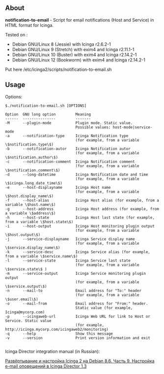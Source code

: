 ## About

**notification-to-email** - Script for email notifications (Host and Service) in HTML format for Icinga.  

Tested on : 
- Debian GNU/Linux 8 (Jessie) with Icinga r2.6.2-1 
- Debian GNU/Linux 9 (Stretch) with exim4 and Icinga r2.11.1-1
- Debian GNU/Linux 10 (Buster) with exim4 and Icinga r2.14.2-1
- Debian GNU/Linux 12 (Bookworm) with exim4 and Icinga r2.14.2-1

Put here /etc/icinga2/scripts/notification-to-email.sh 
 
## Usage

Options:

```
$./notification-to-email.sh [OPTIONS]

Option  GNU long option         Meaning
------  ---------------	        -------
-M      --plugin-mode           Plugin mode. Static value. 
                                Possible values: host-mode|service-mode
-a      --notification-type     Icinga Notification type 
                                (for example, from a variable \$notification.type\$)
-b      --notification-autor    Icinga Notification autor 
                                (for example, from a variable \$notification.author\$)
-c      --notification-comment  Icinga Notification comment 
                                (for example, from a variable \$notification.comment\$)
-d      --long-datetime         Icinga Notification date and time 
                                (for example, from a variable \$icinga.long_date_time\$)
-e      --host-displayname      Icinga Host name 
                                (for example, from a variable \$host.display_name\$)
-f      --host-alias            Icinga Host alias (for example, from a variable \$host.name\$)
-g      --host-address          Icinga Host address (for example, from a variable \$address\$)
-h      --host-state            Icinga Host last state (for example, from a variable \$host.state\$)
-i      --host-output           Icinga Host monitoring plugin output 
                                (for example, from a variable \$host.output\$)
-j      --service-displayname   Icinga Service display name 
                                (for example, from a variable \$service.display_name\$)
-k      --service-desc          Icinga Service alias (for example, from a variable \$service.name\$)
-l      --service-state         Icinga Service last state 
                                (for example, from a variable \$service.state\$ )
-m      --service-output        Icinga Service monitoring plugin output 
                                (for example, from a variable \$service.output\$)
-n      --mail-to               Email address for "To:" header 
                                (for example, from a variable \$user.email\$)
-o      --mail-from             Email address for "From:" header. 
                                Static value (for example, Icinga@mycorp.com)
-p      --icingaweb-url         Icinga Web URL for link to Host or Service. Static value 
                                (for example, http://icinga.mycorp.com/icingaweb2/monitoring)
-q      --help                  Show this message
-v      --version               Print version information and exit


```

Icinga Director integration manual (in Russian):

[Развёртывание и настройка Icinga 2 на Debian 8.6. Часть 9. Настройка e-mail оповещений в Icinga Director 1.3](https://blog.it-kb.ru/2017/03/02/deploy-and-configure-icinga-2-on-debian-8-part-9-icinga-director-1-3-and-email-notification-with-plugin-command-and-custom-shell-script-with-additional-arguments/)

